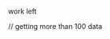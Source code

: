 work left

<!-- 1. pagination -->
<!-- 2. designing --> // getting more than 100 data
<!-- Hosting -->
<!-- readme -->
